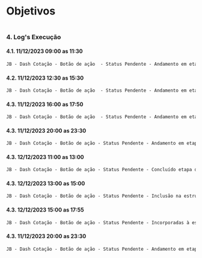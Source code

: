 # Objetivos
```markdown


```
     
### 4. Log's Execução
#### 4.1. 11/12/2023 09:00 as 11:30
```markdown
JB - Dash Cotação - Botão de ação  - Status Pendente - Andamento em etapa de Criação de procedure para botão de ação atulizar o status do campo 'PENDENTE' para 'N'. (Não concluído)
```
#### 4.2. 11/12/2023 12:30 as 15:30
```markdown
JB - Dash Cotação - Botão de ação  - Status Pendente - Andamento em etapa de Criação de procedure para botão de ação atulizar o status do campo 'PENDENTE' para 'N'. (Não concluído)
```
#### 4.3. 11/12/2023 16:00 as 17:50
```markdown
JB - Dash Cotação - Botão de ação  - Status Pendente - Andamento em etapa de Criação de procedure para botão de ação atulizar o status do campo 'PENDENTE' para 'N'. (Não concluído)

```

#### 4.3. 11/12/2023 20:00 as 23:30
```markdown
JB - Dash Cotação - Botão de ação - Status Pendente - Andamento em etapa de Criação de procedure para botão de ação atulizar o status do campo 'PENDENTE' para 'N'. (Não concluído)
```

#### 4.3. 12/12/2023 11:00 as 13:00
```markdown
JB - Dash Cotação - Botão de ação - Status Pendente - Concluído etapa de Criação de procedure para botão de ação atulizar o status do campo 'PENDENTE' para 'N'.
```
#### 4.3. 12/12/2023 13:00 as 15:00
```markdown
JB - Dash Cotação - Botão de ação - Status Pendente - Inclusão na estrutura da procedure o script responsável para preservar a integridade dos registros que atualmente apresentam o status 'PENDENTE' igual a 'N'.
```
#### 4.3. 12/12/2023 15:00 as 17:55
```markdown
JB - Dash Cotação - Botão de ação - Status Pendente - Incorporadas à estrutura da procedure,  a inclusão automática das informações do usuário responsável e a data da transação realizada.
```
#### 4.3. 11/12/2023 20:00 as 23:30
```markdown
JB - Dash Cotação - Botão de ação - Status Pendente - Andamento em etapa de Criação de procedure para botão de ação atulizar o status do campo 'PENDENTE' para 'N'. (Não concluído)
```

